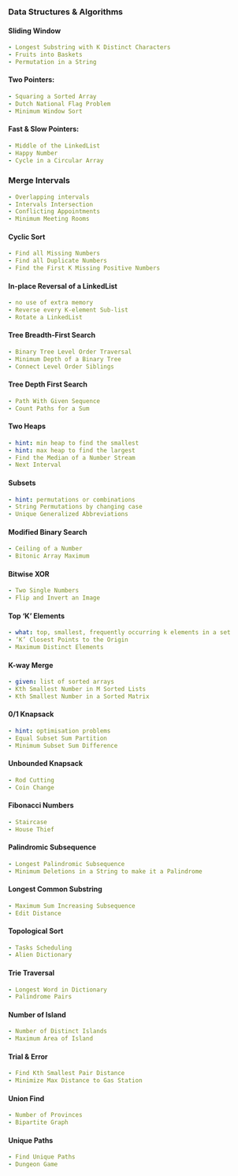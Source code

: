### Data Structures & Algorithms

#### Sliding Window
```yaml
- Longest Substring with K Distinct Characters
- Fruits into Baskets
- Permutation in a String
```

#### Two Pointers:
```yaml
- Squaring a Sorted Array
- Dutch National Flag Problem
- Minimum Window Sort
```

#### Fast & Slow Pointers:
```yaml
- Middle of the LinkedList
- Happy Number
- Cycle in a Circular Array
```

### Merge Intervals
```yaml
- Overlapping intervals
- Intervals Intersection
- Conflicting Appointments
- Minimum Meeting Rooms
```
#### Cyclic Sort
```yaml
- Find all Missing Numbers
- Find all Duplicate Numbers
- Find the First K Missing Positive Numbers
```

#### In-place Reversal of a LinkedList
```yaml
- no use of extra memory
- Reverse every K-element Sub-list
- Rotate a LinkedList
```

#### Tree Breadth-First Search
```yaml
- Binary Tree Level Order Traversal
- Minimum Depth of a Binary Tree
- Connect Level Order Siblings
```

#### Tree Depth First Search
```yaml
- Path With Given Sequence
- Count Paths for a Sum
```

#### Two Heaps
```yaml
- hint: min heap to find the smallest
- hint: max heap to find the largest
- Find the Median of a Number Stream
- Next Interval
```

#### Subsets
```yaml
- hint: permutations or combinations
- String Permutations by changing case
- Unique Generalized Abbreviations
```

#### Modified Binary Search
```yaml
- Ceiling of a Number
- Bitonic Array Maximum
```

#### Bitwise XOR
```yaml
- Two Single Numbers
- Flip and Invert an Image
```

#### Top ‘K’ Elements
```yaml
- what: top, smallest, frequently occurring k elements in a set
- ‘K’ Closest Points to the Origin
- Maximum Distinct Elements
```

#### K-way Merge
```yaml
- given: list of sorted arrays
- Kth Smallest Number in M Sorted Lists
- Kth Smallest Number in a Sorted Matrix
```

#### 0/1 Knapsack
```yaml
- hint: optimisation problems
- Equal Subset Sum Partition
- Minimum Subset Sum Difference
```

#### Unbounded Knapsack
```yaml
- Rod Cutting
- Coin Change
```

#### Fibonacci Numbers
```yaml
- Staircase
- House Thief
```

#### Palindromic Subsequence
```yaml
- Longest Palindromic Subsequence
- Minimum Deletions in a String to make it a Palindrome
```

#### Longest Common Substring
```yaml
- Maximum Sum Increasing Subsequence
- Edit Distance
```

#### Topological Sort
```yaml
- Tasks Scheduling
- Alien Dictionary
```

#### Trie Traversal
```yaml
- Longest Word in Dictionary
- Palindrome Pairs
```

#### Number of Island
```yaml
- Number of Distinct Islands
- Maximum Area of Island
```

#### Trial & Error
```yaml
- Find Kth Smallest Pair Distance
- Minimize Max Distance to Gas Station
```

#### Union Find
```yaml
- Number of Provinces
- Bipartite Graph
```

#### Unique Paths
```yaml
- Find Unique Paths
- Dungeon Game
```

